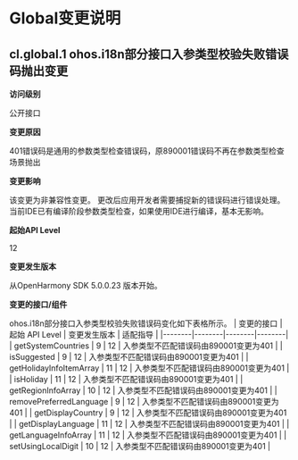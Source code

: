 # Global变更说明

## cl.global.1 ohos.i18n部分接口入参类型校验失败错误码抛出变更

**访问级别**

公开接口

**变更原因**

401错误码是通用的参数类型检查错误码，原890001错误码不再在参数类型检查场景抛出

**变更影响**

该变更为非兼容性变更。
更改后应用开发者需要捕捉新的错误码进行错误处理。
当前IDE已有编译阶段参数类型检查，如果使用IDE进行编译，基本无影响。

**起始API Level**

12

**变更发生版本**

从OpenHarmony SDK 5.0.0.23 版本开始。

**变更的接口/组件**

ohos.i18n部分接口入参类型校验失败错误码变化如下表格所示。
| 变更的接口 | 起始 API Level | 变更发生版本 | 适配指导 |
|--------|--------|--------|--------|
| getSystemCountries | 9 | 12 | 入参类型不匹配错误码由890001变更为401 |
| isSuggested | 9 | 12 | 入参类型不匹配错误码由890001变更为401 |
| getHolidayInfoItemArray | 11 | 12 | 入参类型不匹配错误码由890001变更为401 |
| isHoliday | 11 | 12 | 入参类型不匹配错误码由890001变更为401 |
| getRegionInfoArray | 10 | 12 | 入参类型不匹配错误码由890001变更为401 |
| removePreferredLanguage | 9 | 12 | 入参类型不匹配错误码由890001变更为401 |
| getDisplayCountry | 9 | 12 | 入参类型不匹配错误码由890001变更为401 |
| getDisplayLanguage | 11 | 12 | 入参类型不匹配错误码由890001变更为401 |
| getLanguageInfoArray | 11 | 12 | 入参类型不匹配错误码由890001变更为401 |
| setUsingLocalDigit | 10 | 12 | 入参类型不匹配错误码由890001变更为401 |